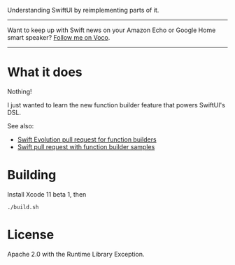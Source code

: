 Understanding SwiftUI by reimplementing parts of it.

----

Want to keep up with Swift news on your Amazon Echo or Google Home smart speaker? [Follow me on Voco](https://askvoco.com).

----

# What it does

Nothing!

I just wanted to learn the new function builder feature that powers SwiftUI's DSL.

See also:

- [Swift Evolution pull request for function builders](https://github.com/apple/swift-evolution/pull/1046)
- [Swift pull request with function builder samples](https://github.com/apple/swift/pull/25221)

# Building

Install Xcode 11 beta 1, then

```
./build.sh
```

# License

Apache 2.0 with the Runtime Library Exception.
